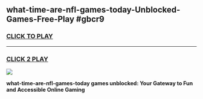 
## what-time-are-nfl-games-today-Unblocked-Games-Free-Play #gbcr9
<h3>
<a href="https://us.freeplayer.one?title=what-time-are-nfl-games-today&ref=9M">CLICK TO PLAY</a></h3>
<hr>

<h3>
<a href="https://us.freeplayer.one?title=what-time-are-nfl-games-today&ref=9M">CLICK 2 PLAY</a>
  
</h3>

<a href="https://us.freeplayer.one?title=what-time-are-nfl-games-today&ref=9M"><img src="https://clearcache.store/games.png"></a>


**what-time-are-nfl-games-today games unblocked: Your Gateway to Fun and Accessible Online Gaming**

